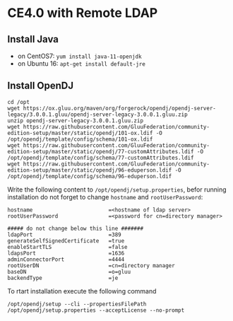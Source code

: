 # CE4.0 with Remote LDAP


## Install Java

 - on CentOS7:
  `yum install java-11-openjdk`
 - on Ubuntu 16:
  `apt-get install default-jre`

## Install OpenDJ
```
cd /opt
wget https://ox.gluu.org/maven/org/forgerock/opendj/opendj-server-legacy/3.0.0.1.gluu/opendj-server-legacy-3.0.0.1.gluu.zip
unzip opendj-server-legacy-3.0.0.1.gluu.zip
wget https://raw.githubusercontent.com/GluuFederation/community-edition-setup/master/static/opendj/101-ox.ldif -O /opt/opendj/template/config/schema/101-ox.ldif
wget https://raw.githubusercontent.com/GluuFederation/community-edition-setup/master/static/opendj/77-customAttributes.ldif -O /opt/opendj/template/config/schema/77-customAttributes.ldif
wget https://raw.githubusercontent.com/GluuFederation/community-edition-setup/master/static/opendj/96-eduperson.ldif -O /opt/opendj/template/config/schema/96-eduperson.ldif
```

Write the following content to `/opt/opendj/setup.properties`, befor running installation do not forget to change `hostname` and `rootUserPassword`:


```
hostname                        =<hostname of ldap server>
rootUserPassword            	=<password for cn=directory manager>

##### do not change below this line #######
ldapPort                        =389
generateSelfSignedCertificate   =true
enableStartTLS                  =false
ldapsPort                       =1636
adminConnectorPort              =4444
rootUserDN                      =cn=directory manager
baseDN                          =o=gluu
backendType                     =je
```

To rtart installation execute the following command

`/opt/opendj/setup --cli --propertiesFilePath /opt/opendj/setup.properties --acceptLicense --no-prompt`

